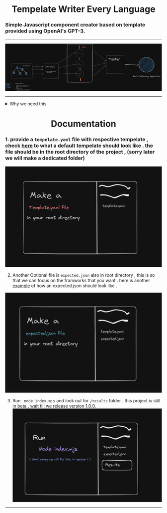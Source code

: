 <h1 align="center">Tempelate Writer Every Language </h1>

### Simple Javascript  component creator based on template provided using OpenAI's GPT-3. 

---



![image depicting how the system works in version 0.0.0](./explainME.png)


---

<details>
<summary>Why we need this </summary>
    1. there are many different frameworks with many different  ways to incorporate javascript in frameworks. A team should not focus on different frameworks instead go with what works best for them and passes the most tests. 
   
    2. Writing the same component in 15 different framworks is tedious and repetitive , something GPT can do if you can provide explicit details. 
   

</details>

<h1 align="center">Documentation </h1>

### 1.  provide a ```tempelate.yaml``` file with respective tempelate , check [here](./tempelate.yaml) to what a default tempelate should look like . the file should be in the root directory of the project , (sorry later we will make a dedicated folder)

![keep the tempelate.yaml](tempelate.png)

2. Another Optional file is ```expected.json``` also in root directory  ,  this is so that we can focus on the framworks that you want . here is another [example](./expected.json) of how an expected.json should look like . 

![expected explained here](./expected.png)

3. Run  ``` node index.mjs``` and  look out for `/results` folder . this project is  still in beta , wait till we release version 1.0.0.  
![node runner png](node.png) 

---